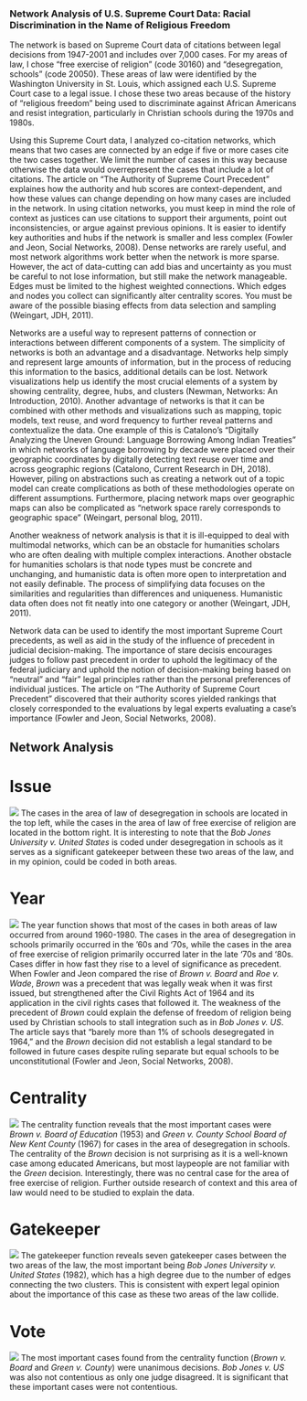 ### Network Analysis of U.S. Supreme Court Data: Racial Discrimination in the Name of Religious Freedom

The network is based on Supreme Court data of citations between legal decisions from 1947-2001 and includes over 7,000 cases. For my areas of law, I chose “free exercise of religion” (code 30160) and “desegregation, schools” (code 20050). These areas of law were identified by the Washington University in St. Louis, which assigned each U.S. Supreme Court case to a legal issue. I chose these two areas because of the history of “religious freedom” being used to discriminate against African Americans and resist integration, particularly in Christian schools during the 1970s and 1980s. 

Using this Supreme Court data, I analyzed co-citation networks, which means that two cases are connected by an edge if five or more cases cite the two cases together. We limit the number of cases in this way because otherwise the data would overrepresent the cases that include a lot of citations. The article on “The Authority of Supreme Court Precedent” explaines how the authority and hub scores are context-dependent, and how these values can change depending on how many cases are included in the network. In using citation networks, you must keep in mind the role of context as justices can use citations to support their arguments, point out inconsistencies, or argue against previous opinions. It is easier to identify key authorities and hubs if the network is smaller and less complex (Fowler and Jeon, Social Networks, 2008). Dense networks are rarely useful, and most network algorithms work better when the network is more sparse. However, the act of data-cutting can add bias and uncertainty as you must be careful to not lose information, but still make the network manageable. Edges must be limited to the highest weighted connections. Which edges and nodes you collect can significantly alter centrality scores. You must be aware of the possible biasing effects from data selection and sampling (Weingart, JDH, 2011). 

Networks are a useful way to represent patterns of connection or interactions between different components of a system. The simplicity of networks is both an advantage and a disadvantage. Networks help simply and represent large amounts of information, but in the process of reducing this information to the basics, additional details can be lost. Network visualizations help us identify the most crucial elements of a system by showing centrality, degree, hubs, and clusters (Newman, Networks: An Introduction, 2010). Another advantage of networks is that it can be combined with other methods and visualizations such as mapping, topic models, text reuse, and word frequency to further reveal patterns and contextualize the data. One example of this is Catalono’s “Digitally Analyzing the Uneven Ground: Language Borrowing Among Indian Treaties” in which networks of language borrowing by decade were placed over their geographic coordinates by digitally detecting text reuse over time and across geographic regions (Catalono, Current Research in DH, 2018). However, piling on abstractions such as creating a network out of a topic model can create complications as both of these methodologies operate on different assumptions. Furthermore, placing network maps over geographic maps can also be complicated as “network space rarely corresponds to geographic space” (Weingart, personal blog, 2011). 

Another weakness of network analysis is that it is ill-equipped to deal with multimodal networks, which can be an obstacle for humanities scholars who are often dealing with multiple complex interactions. Another obstacle for humanities scholars is that node types must be concrete and unchanging, and humanistic data is often more open to interpretation and not easily definable. The process of simplifying data focuses on the similarities and regularities than differences and uniqueness. Humanistic data often does not fit neatly into one category or another (Weingart, JDH, 2011).

Network data can be used to identify the most important Supreme Court precedents, as well as aid in the study of the influence of precedent in judicial decision-making. The importance of stare decisis encourages judges to follow past precedent in order to uphold the legitimacy of the federal judiciary and uphold the notion of decision-making being based on “neutral” and “fair” legal principles rather than the personal preferences of individual justices. The article on “The Authority of Supreme Court Precedent” discovered that their authority scores yielded rankings that closely corresponded to the evaluations by legal experts evaluating a case’s importance (Fowler and Jeon, Social Networks, 2008).  

## Network Analysis 

# Issue
![](https://github.com/introdh/intro-dh2018-kristi-m/blob/master/images/plot_issue.png)
The cases in the area of law of desegregation in schools are located in the top left, while the cases in the area of law of free exercise of religion are located in the bottom right. It is interesting to note that the *Bob Jones University v. United States* is coded under desegregation in schools as it serves as a significant gatekeeper between these two areas of the law, and in my opinion, could be coded in both areas.

# Year
![](https://github.com/introdh/intro-dh2018-kristi-m/blob/master/images/plot_year.png)
The year function shows that most of the cases in both areas of law occurred from around 1960-1980. The cases in the area of desegregation in schools primarily occurred in the ’60s and ‘70s, while the cases in the area of free exercise of religion primarily occurred later in the late ‘70s and ‘80s. Cases differ in how fast they rise to a level of significance as precedent. When Fowler and Jeon compared the rise of *Brown v. Board* and *Roe v. Wade*, *Brown* was a precedent that was legally weak when it was first issued, but strengthened after the Civil Rights Act of 1964 and its application in the civil rights cases that followed it. The weakness of the precedent of *Brown* could explain the defense of freedom of religion being used by Christian schools to stall integration such as in *Bob Jones v. US*. The article says that “barely more than 1% of schools desegregated in 1964,” and the *Brown* decision did not establish a legal standard to be followed in future cases despite ruling separate but equal schools to be unconstitutional (Fowler and Jeon, Social Networks, 2008). 

# Centrality
![](https://github.com/introdh/intro-dh2018-kristi-m/blob/master/images/plot_centrality.png)
The centrality function reveals that the most important cases were *Brown v. Board of Education* (1953) and *Green v. County School Board of New Kent County* (1967) for cases in the area of desegregation in schools. The centrality of the *Brown* decision is not surprising as it is a well-known case among educated Americans, but most laypeople are not familiar with the *Green* decision. Interestingly, there was no central case for the area of free exercise of religion. Further outside research of context and this area of law would need to be studied to explain the data.

# Gatekeeper
![](https://github.com/introdh/intro-dh2018-kristi-m/blob/master/images/plot_gatekeeper.png)
The gatekeeper function reveals seven gatekeeper cases between the two areas of the law, the most important being *Bob Jones University v. United States* (1982), which has a high degree due to the number of edges connecting the two clusters. This is consistent with expert legal opinion about the importance of this case as these two areas of the law collide. 

# Vote
![](https://github.com/introdh/intro-dh2018-kristi-m/blob/master/images/plot_vote.png)
The most important cases found from the centrality function (*Brown v. Board* and *Green v. County*) were unanimous decisions. *Bob Jones v. US* was also not contentious as only one judge disagreed. It is significant that these important cases were not contentious. 

